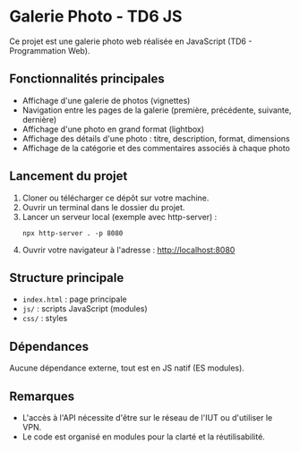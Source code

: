 # Galerie Photo - TD6 JS

Ce projet est une galerie photo web réalisée en JavaScript (TD6 - Programmation Web).

## Fonctionnalités principales

- Affichage d'une galerie de photos (vignettes)
- Navigation entre les pages de la galerie (première, précédente, suivante, dernière)
- Affichage d'une photo en grand format (lightbox)
- Affichage des détails d'une photo : titre, description, format, dimensions
- Affichage de la catégorie et des commentaires associés à chaque photo

## Lancement du projet

1. Cloner ou télécharger ce dépôt sur votre machine.
2. Ouvrir un terminal dans le dossier du projet.
3. Lancer un serveur local (exemple avec http-server) :
   ```
   npx http-server . -p 8080
   ```
4. Ouvrir votre navigateur à l'adresse : [http://localhost:8080](http://localhost:8080)

## Structure principale

- `index.html` : page principale
- `js/` : scripts JavaScript (modules)
- `css/` : styles

## Dépendances

Aucune dépendance externe, tout est en JS natif (ES modules).

## Remarques

- L'accès à l'API nécessite d'être sur le réseau de l'IUT ou d'utiliser le VPN.
- Le code est organisé en modules pour la clarté et la réutilisabilité.
